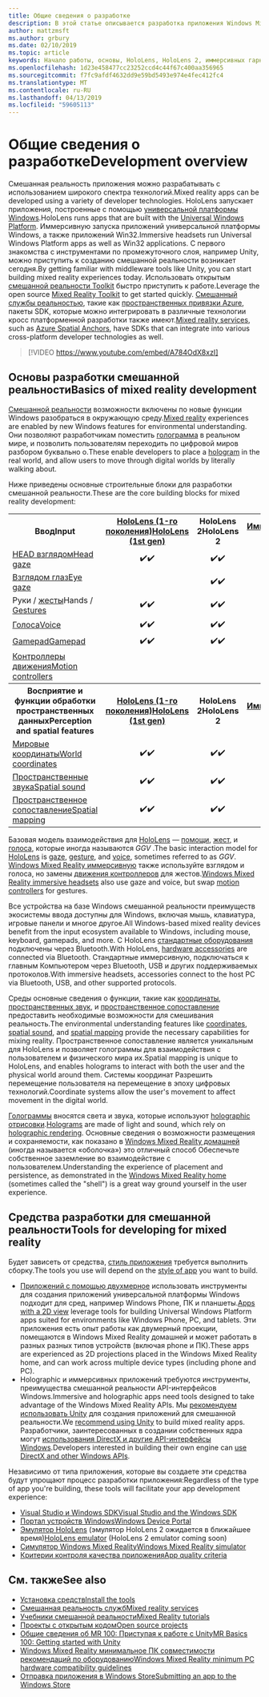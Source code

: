 ```yaml
---
title: Общие сведения о разработке
description: В этой статье описывается разработка приложения Windows Mixed Reality основные стандартные блоки.
author: mattzmsft
ms.author: grbury
ms.date: 02/10/2019
ms.topic: article
keywords: Начало работы, основы, HoloLens, HoloLens 2, иммерсивных гарнитура, unity, visual studio
ms.openlocfilehash: 1d23e458477cc23252ccd4c44f67c400aa356965
ms.sourcegitcommit: f7fc9afdf4632dd9e59bd5493e974e4fec412fc4
ms.translationtype: MT
ms.contentlocale: ru-RU
ms.lasthandoff: 04/13/2019
ms.locfileid: "59605113"
---
```

# <a name="development-overview"></a><span data-ttu-id="44bf5-104">Общие сведения о разработке</span><span class="sxs-lookup"><span data-stu-id="44bf5-104">Development overview</span></span>

<span data-ttu-id="44bf5-105">Смешанная реальность приложения можно разрабатывать с использованием широкого спектра технологий.</span><span class="sxs-lookup"><span data-stu-id="44bf5-105">Mixed reality apps can be developed using a variety of developer technologies.</span></span>  <span data-ttu-id="44bf5-106">HoloLens запускает приложения, построенные с помощью [универсальной платформы Windows](https://dev.windows.com/getstarted).</span><span class="sxs-lookup"><span data-stu-id="44bf5-106">HoloLens runs apps that are built with the [Universal Windows Platform](https://dev.windows.com/getstarted).</span></span>  <span data-ttu-id="44bf5-107">Иммерсивную запуска приложений универсальной платформы Windows, а также приложений Win32.</span><span class="sxs-lookup"><span data-stu-id="44bf5-107">Immersive headsets run Universal Windows Platform apps as well as Win32 applications.</span></span>
<span data-ttu-id="44bf5-108">С первого знакомства с инструментами по промежуточного слоя, например Unity, можно приступить к созданию смешанной реальности возникает сегодня.</span><span class="sxs-lookup"><span data-stu-id="44bf5-108">By getting familiar with middleware tools like Unity, you can start building mixed reality experiences today.</span></span>  <span data-ttu-id="44bf5-109">Использовать открытым [смешанной реальности Toolkit](install-the-tools.md) быстро приступить к работе.</span><span class="sxs-lookup"><span data-stu-id="44bf5-109">Leverage the open source [Mixed Reality Toolkit](install-the-tools.md) to get started quickly.</span></span>
<span data-ttu-id="44bf5-110"><a href="https://azure.microsoft.com/topic/mixed-reality" target="_blank">Смешанный службы реальностью</a>, такие как <a href="https://docs.microsoft.com/azure/spatial-anchors" target="_blank">пространственных привязки Azure</a>, пакеты SDK, которые можно интегрировать в различные технологии кросс платформенной разработки также имеют.</span><span class="sxs-lookup"><span data-stu-id="44bf5-110"><a href="https://azure.microsoft.com/topic/mixed-reality" target="_blank">Mixed reality services</a>, such as <a href="https://docs.microsoft.com/azure/spatial-anchors" target="_blank">Azure Spatial Anchors</a>, have SDKs that can integrate into various cross-platform developer technologies as well.</span></span>

>[!VIDEO https://www.youtube.com/embed/A784OdX8xzI]

## <a name="basics-of-mixed-reality-development"></a><span data-ttu-id="44bf5-111">Основы разработки смешанной реальности</span><span class="sxs-lookup"><span data-stu-id="44bf5-111">Basics of mixed reality development</span></span>

<span data-ttu-id="44bf5-112">[Смешанной реальности](mixed-reality.md) возможности включены по новые функции Windows разобраться в окружающую среду.</span><span class="sxs-lookup"><span data-stu-id="44bf5-112">[Mixed reality](mixed-reality.md) experiences are enabled by new Windows features for environmental understanding.</span></span> <span data-ttu-id="44bf5-113">Они позволяют разработчикам поместить [голограмма](hologram.md) в реальном мире, и позволить пользователям переходить по цифровой миров разбором буквально о.</span><span class="sxs-lookup"><span data-stu-id="44bf5-113">These enable developers to place a [hologram](hologram.md) in the real world, and allow users to move through digital worlds by literally walking about.</span></span> 

<span data-ttu-id="44bf5-114">Ниже приведены основные строительные блоки для разработки смешанной реальности.</span><span class="sxs-lookup"><span data-stu-id="44bf5-114">These are the core building blocks for mixed reality development:</span></span>

<table>
<tr>
<th><span data-ttu-id="44bf5-115">Ввод</span><span class="sxs-lookup"><span data-stu-id="44bf5-115">Input</span></span></th><th style="width:150px"> <span data-ttu-id="44bf5-116"><a href="hololens-hardware-details.md">HoloLens (1-го поколения)</a></span><span class="sxs-lookup"><span data-stu-id="44bf5-116"><a href="hololens-hardware-details.md">HoloLens (1st gen)</a></span></span></th><th style="width:150px"><span data-ttu-id="44bf5-117">HoloLens 2</span><span class="sxs-lookup"><span data-stu-id="44bf5-117">HoloLens 2</span></span></th><th style="width:150px"> <span data-ttu-id="44bf5-118"><a href="immersive-headset-hardware-details.md">Иммерсивную</a></span><span class="sxs-lookup"><span data-stu-id="44bf5-118"><a href="immersive-headset-hardware-details.md">Immersive headsets</a></span></span></th>
</tr><tr>
<td> <span data-ttu-id="44bf5-119"><a href="gaze.md">HEAD взглядом</a></span><span class="sxs-lookup"><span data-stu-id="44bf5-119"><a href="gaze.md">Head gaze</a></span></span></td><td style="text-align: center;"><span data-ttu-id="44bf5-120">✔️</span><span class="sxs-lookup"><span data-stu-id="44bf5-120">✔️</span></span></td><td style="text-align: center;"><span data-ttu-id="44bf5-121">✔️</span><span class="sxs-lookup"><span data-stu-id="44bf5-121">✔️</span></span></td><td style="text-align: center;"><span data-ttu-id="44bf5-122">✔️</span><span class="sxs-lookup"><span data-stu-id="44bf5-122">✔️</span></span></td>
</tr><tr>
<td> <span data-ttu-id="44bf5-123"><a href="gaze.md">Взглядом глаз</a></span><span class="sxs-lookup"><span data-stu-id="44bf5-123"><a href="gaze.md">Eye gaze</a></span></span></td><td></td><td style="text-align: center;"><span data-ttu-id="44bf5-124">✔️</span><span class="sxs-lookup"><span data-stu-id="44bf5-124">✔️</span></span></td><td></td>
</tr><tr>
<td> <span data-ttu-id="44bf5-125">Руки / <a href="gestures.md">жесты</a></span><span class="sxs-lookup"><span data-stu-id="44bf5-125">Hands / <a href="gestures.md">Gestures</a></span></span></td><td style="text-align: center;"><span data-ttu-id="44bf5-126">✔️</span><span class="sxs-lookup"><span data-stu-id="44bf5-126">✔️</span></span></td><td style="text-align: center;"><span data-ttu-id="44bf5-127">✔️</span><span class="sxs-lookup"><span data-stu-id="44bf5-127">✔️</span></span></td><td></td>
</tr><tr>
<td> <span data-ttu-id="44bf5-128"><a href="voice-input.md">Голоса</a></span><span class="sxs-lookup"><span data-stu-id="44bf5-128"><a href="voice-input.md">Voice</a></span></span></td><td style="text-align: center;"><span data-ttu-id="44bf5-129">✔️</span><span class="sxs-lookup"><span data-stu-id="44bf5-129">✔️</span></span></td><td style="text-align: center;"><span data-ttu-id="44bf5-130">✔️</span><span class="sxs-lookup"><span data-stu-id="44bf5-130">✔️</span></span></td><td style="text-align: center;"><span data-ttu-id="44bf5-131">✔️</span><span class="sxs-lookup"><span data-stu-id="44bf5-131">✔️</span></span></td>
</tr><tr>
<td> <span data-ttu-id="44bf5-132"><a href="hardware-accessories.md">Gamepad</a></span><span class="sxs-lookup"><span data-stu-id="44bf5-132"><a href="hardware-accessories.md">Gamepad</a></span></span></td><td style="text-align: center;"><span data-ttu-id="44bf5-133">✔️</span><span class="sxs-lookup"><span data-stu-id="44bf5-133">✔️</span></span></td><td style="text-align: center;"><span data-ttu-id="44bf5-134">✔️</span><span class="sxs-lookup"><span data-stu-id="44bf5-134">✔️</span></span></td><td style="text-align: center;"><span data-ttu-id="44bf5-135">✔️</span><span class="sxs-lookup"><span data-stu-id="44bf5-135">✔️</span></span></td>
</tr><tr>
<td> <span data-ttu-id="44bf5-136"><a href="motion-controllers.md">Контроллеры движения</a></span><span class="sxs-lookup"><span data-stu-id="44bf5-136"><a href="motion-controllers.md">Motion controllers</a></span></span></td><td></td><td></td><td style="text-align: center;"><span data-ttu-id="44bf5-137">✔️</span><span class="sxs-lookup"><span data-stu-id="44bf5-137">✔️</span></span></td>
</tr><tr>
<th> <span data-ttu-id="44bf5-138">Восприятие и функции обработки пространственных данных</span><span class="sxs-lookup"><span data-stu-id="44bf5-138">Perception and spatial features</span></span></th><th style="width:150px"> <span data-ttu-id="44bf5-139"><a href="hololens-hardware-details.md">HoloLens (1-го поколения)</a></span><span class="sxs-lookup"><span data-stu-id="44bf5-139"><a href="hololens-hardware-details.md">HoloLens (1st gen)</a></span></span></th><th style="width:150px"><span data-ttu-id="44bf5-140">HoloLens 2</span><span class="sxs-lookup"><span data-stu-id="44bf5-140">HoloLens 2</span></span></th><th style="width:150px"> <span data-ttu-id="44bf5-141"><a href="immersive-headset-hardware-details.md">Иммерсивную</a></span><span class="sxs-lookup"><span data-stu-id="44bf5-141"><a href="immersive-headset-hardware-details.md">Immersive headsets</a></span></span></th>
</tr><tr>
<td> <span data-ttu-id="44bf5-142"><a href="coordinate-systems.md">Мировые координаты</a></span><span class="sxs-lookup"><span data-stu-id="44bf5-142"><a href="coordinate-systems.md">World coordinates</a></span></span></td><td style="text-align: center;"><span data-ttu-id="44bf5-143">✔️</span><span class="sxs-lookup"><span data-stu-id="44bf5-143">✔️</span></span></td><td style="text-align: center;"><span data-ttu-id="44bf5-144">✔️</span><span class="sxs-lookup"><span data-stu-id="44bf5-144">✔️</span></span></td><td style="text-align: center;"><span data-ttu-id="44bf5-145">✔️</span><span class="sxs-lookup"><span data-stu-id="44bf5-145">✔️</span></span></td>
</tr><tr>
<td> <span data-ttu-id="44bf5-146"><a href="spatial-sound.md">Пространственные звука</a></span><span class="sxs-lookup"><span data-stu-id="44bf5-146"><a href="spatial-sound.md">Spatial sound</a></span></span></td><td style="text-align: center;"><span data-ttu-id="44bf5-147">✔️</span><span class="sxs-lookup"><span data-stu-id="44bf5-147">✔️</span></span></td><td style="text-align: center;"><span data-ttu-id="44bf5-148">✔️</span><span class="sxs-lookup"><span data-stu-id="44bf5-148">✔️</span></span></td><td style="text-align: center;"><span data-ttu-id="44bf5-149">✔️</span><span class="sxs-lookup"><span data-stu-id="44bf5-149">✔️</span></span></td>
</tr><tr>
<td> <span data-ttu-id="44bf5-150"><a href="spatial-mapping.md">Пространственное сопоставление</a></span><span class="sxs-lookup"><span data-stu-id="44bf5-150"><a href="spatial-mapping.md">Spatial mapping</a></span></span></td><td style="text-align: center;"><span data-ttu-id="44bf5-151">✔️</span><span class="sxs-lookup"><span data-stu-id="44bf5-151">✔️</span></span></td><td style="text-align: center;"><span data-ttu-id="44bf5-152">✔️</span><span class="sxs-lookup"><span data-stu-id="44bf5-152">✔️</span></span></td><td></td>
</tr>
</table>



<span data-ttu-id="44bf5-153">Базовая модель взаимодействия для [HoloLens](hololens-hardware-details.md) — [помощи](gaze.md), [жест](gestures.md), и [голоса](voice-input.md), которые иногда называются *GGV* .</span><span class="sxs-lookup"><span data-stu-id="44bf5-153">The basic interaction model for [HoloLens](hololens-hardware-details.md) is [gaze](gaze.md), [gesture](gestures.md), and [voice](voice-input.md), sometimes referred to as *GGV*.</span></span> <span data-ttu-id="44bf5-154">[Windows Mixed Reality иммерсивную](immersive-headset-hardware-details.md) также используйте взглядом и голоса, но замены [движения контроллеров](motion-controllers.md) для жестов.</span><span class="sxs-lookup"><span data-stu-id="44bf5-154">[Windows Mixed Reality immersive headsets](immersive-headset-hardware-details.md) also use gaze and voice, but swap [motion controllers](motion-controllers.md) for gestures.</span></span>


<span data-ttu-id="44bf5-155">Все устройства на базе Windows смешанной реальности преимуществ экосистемы ввода доступны для Windows, включая мышь, клавиатура, игровые панели и многое другое.</span><span class="sxs-lookup"><span data-stu-id="44bf5-155">All Windows-based mixed reality devices benefit from the input ecosystem available to Windows, including mouse, keyboard, gamepads, and more.</span></span> <span data-ttu-id="44bf5-156">С HoloLens [стандартные оборудования](hardware-accessories.md) подключены через Bluetooth.</span><span class="sxs-lookup"><span data-stu-id="44bf5-156">With HoloLens, [hardware accessories](hardware-accessories.md) are connected via Bluetooth.</span></span> <span data-ttu-id="44bf5-157">Стандартные иммерсивную, подключаться к главным Компьютером через Bluetooth, USB и других поддерживаемых протоколов.</span><span class="sxs-lookup"><span data-stu-id="44bf5-157">With immersive headsets, accessories connect to the host PC via Bluetooth, USB, and other supported protocols.</span></span>

<span data-ttu-id="44bf5-158">Среды основные сведения о функции, такие как [координаты](coordinate-systems.md), [пространственных звук](spatial-sound.md), и [пространственное сопоставление](spatial-mapping.md) предоставить необходимые возможности для смешивания реальность.</span><span class="sxs-lookup"><span data-stu-id="44bf5-158">The environmental understanding features like [coordinates](coordinate-systems.md), [spatial sound](spatial-sound.md), and [spatial mapping](spatial-mapping.md) provide the necessary capabilities for mixing reality.</span></span> <span data-ttu-id="44bf5-159">Пространственное сопоставление является уникальным для HoloLens и позволяет голограммы для взаимодействия с пользователем и физического мира их.</span><span class="sxs-lookup"><span data-stu-id="44bf5-159">Spatial mapping is unique to HoloLens, and enables holograms to interact with both the user and the physical world around them.</span></span> <span data-ttu-id="44bf5-160">Системы координат Разрешить перемещение пользователя на перемещение в эпоху цифровых технологий.</span><span class="sxs-lookup"><span data-stu-id="44bf5-160">Coordinate systems allow the user's movement to affect movement in the digital world.</span></span>

<span data-ttu-id="44bf5-161">[Голограммы](hologram.md) вносятся света и звука, которые используют [holographic отрисовки](rendering.md).</span><span class="sxs-lookup"><span data-stu-id="44bf5-161">[Holograms](hologram.md) are made of light and sound, which rely on [holographic rendering](rendering.md).</span></span> <span data-ttu-id="44bf5-162">Основные сведения о возможности размещения и сохраняемости, как показано в [Windows Mixed Reality домашней](navigating-the-windows-mixed-reality-home.md) (иногда называется «оболочка») это отличный способ Обеспечьте собственное заземление во взаимодействие с пользователем.</span><span class="sxs-lookup"><span data-stu-id="44bf5-162">Understanding the experience of placement and persistence, as demonstrated in the [Windows Mixed Reality home](navigating-the-windows-mixed-reality-home.md) (sometimes called the "shell") is a great way ground yourself in the user experience.</span></span>

## <a name="tools-for-developing-for-mixed-reality"></a><span data-ttu-id="44bf5-163">Средства разработки для смешанной реальности</span><span class="sxs-lookup"><span data-stu-id="44bf5-163">Tools for developing for mixed reality</span></span>

<span data-ttu-id="44bf5-164">Будет зависеть от средства, [стиль приложения](app-views.md) требуется выполнить сборку.</span><span class="sxs-lookup"><span data-stu-id="44bf5-164">The tools you use will depend on the [style of app](app-views.md) you want to build.</span></span>
* <span data-ttu-id="44bf5-165">[Приложений с помощью двухмерное](building-2d-apps.md) использовать инструменты для создания приложений универсальной платформы Windows подходит для сред, например Windows Phone, ПК и планшеты.</span><span class="sxs-lookup"><span data-stu-id="44bf5-165">[Apps with a 2D view](building-2d-apps.md) leverage tools for building Universal Windows Platform apps suited for environments like Windows Phone, PC, and tablets.</span></span> <span data-ttu-id="44bf5-166">Эти приложения есть опыт работы как двумерный проекции, помещаются в Windows Mixed Reality домашней и может работать в разных разных типов устройств (включая phone и ПК).</span><span class="sxs-lookup"><span data-stu-id="44bf5-166">These apps are experienced as 2D projections placed in the Windows Mixed Reality home, and can work across multiple device types (including phone and PC).</span></span>
* <span data-ttu-id="44bf5-167">Holographic и иммерсивных приложений требуются инструменты, преимущества смешанной реальности API-интерфейсов Windows.</span><span class="sxs-lookup"><span data-stu-id="44bf5-167">Immersive and holographic apps need tools designed to take advantage of the Windows Mixed Reality APIs.</span></span> <span data-ttu-id="44bf5-168">Мы [рекомендуем использовать Unity](unity-development-overview.md) для создания приложений для смешанной реальности.</span><span class="sxs-lookup"><span data-stu-id="44bf5-168">We [recommend using Unity](unity-development-overview.md) to build mixed reality apps.</span></span> <span data-ttu-id="44bf5-169">Разработчики, заинтересованных в создании собственных ядра могут [использования DirectX и другие API-интерфейсы Windows](directx-development-overview.md).</span><span class="sxs-lookup"><span data-stu-id="44bf5-169">Developers interested in building their own engine can [use DirectX and other Windows APIs](directx-development-overview.md).</span></span>

<span data-ttu-id="44bf5-170">Независимо от типа приложения, которые вы создаете эти средства будут упрощают процесс разработки приложения:</span><span class="sxs-lookup"><span data-stu-id="44bf5-170">Regardless of the type of app you're building, these tools will facilitate your app development experience:</span></span>
* [<span data-ttu-id="44bf5-171">Visual Studio и Windows SDK</span><span class="sxs-lookup"><span data-stu-id="44bf5-171">Visual Studio and the Windows SDK</span></span>](using-visual-studio.md)
* [<span data-ttu-id="44bf5-172">Портал устройств Windows</span><span class="sxs-lookup"><span data-stu-id="44bf5-172">Windows Device Portal</span></span>](using-the-windows-device-portal.md)
* <span data-ttu-id="44bf5-173">[Эмулятор HoloLens](using-the-hololens-emulator.md) (эмулятор HoloLens 2 ожидается в ближайшее время)</span><span class="sxs-lookup"><span data-stu-id="44bf5-173">[HoloLens emulator](using-the-hololens-emulator.md) (HoloLens 2 emulator coming soon)</span></span>
* [<span data-ttu-id="44bf5-174">Симулятор Windows Mixed Reality</span><span class="sxs-lookup"><span data-stu-id="44bf5-174">Windows Mixed Reality simulator</span></span>](using-the-windows-mixed-reality-simulator.md)
* [<span data-ttu-id="44bf5-175">Критерии контроля качества приложения</span><span class="sxs-lookup"><span data-stu-id="44bf5-175">App quality criteria</span></span>](app-quality-criteria.md)

## <a name="see-also"></a><span data-ttu-id="44bf5-176">См. также</span><span class="sxs-lookup"><span data-stu-id="44bf5-176">See also</span></span>
* [<span data-ttu-id="44bf5-177">Установка средств</span><span class="sxs-lookup"><span data-stu-id="44bf5-177">Install the tools</span></span>](install-the-tools.md)
* <span data-ttu-id="44bf5-178"><a href="https://azure.microsoft.com/topic/mixed-reality" target="_blank">Смешанная реальность служб</a></span><span class="sxs-lookup"><span data-stu-id="44bf5-178"><a href="https://azure.microsoft.com/topic/mixed-reality" target="_blank">Mixed reality services</a></span></span>
* [<span data-ttu-id="44bf5-179">Учебники смешанной реальности</span><span class="sxs-lookup"><span data-stu-id="44bf5-179">Mixed Reality tutorials</span></span>](academy.md)
* [<span data-ttu-id="44bf5-180">Проекты с открытым кодом</span><span class="sxs-lookup"><span data-stu-id="44bf5-180">Open source projects</span></span>](open-source-projects.md)
* [<span data-ttu-id="44bf5-181">Общие сведения об MR 100: Приступая к работе с Unity</span><span class="sxs-lookup"><span data-stu-id="44bf5-181">MR Basics 100: Getting started with Unity</span></span>](holograms-100.md)
* [<span data-ttu-id="44bf5-182">Windows Mixed Reality минимальное ПК совместимости рекомендаций по оборудованию</span><span class="sxs-lookup"><span data-stu-id="44bf5-182">Windows Mixed Reality minimum PC hardware compatibility guidelines</span></span>](https://docs.microsoft.com/windows/mixed-reality/enthusiast-guide/windows-mixed-reality-minimum-pc-hardware-compatibility-guidelines)
* [<span data-ttu-id="44bf5-183">Отправка приложения в Windows Store</span><span class="sxs-lookup"><span data-stu-id="44bf5-183">Submitting an app to the Windows Store</span></span>](submitting-an-app-to-the-microsoft-store.md)
